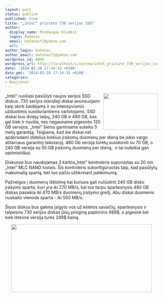 ```yaml
---
layout: post
status: publish
published: true
title: "„Intel“ pristato 730 serijos SSD"
author:
  display_name: Mindaugas Klumbis
  login: Katonas
  email: katonasf1@yahoo.com
  url: ''
author_login: Katonas
author_email: katonasf1@yahoo.com
wordpress_id: 8005
wordpress_url: http://localhost/site/new/intel_pristato_730_serijos_ssd/
date: '2014-02-28 17:34:33 +0200'
date_gmt: '2014-02-28 17:34:33 +0200'
categories:
- Naujienos
---
```

<p>
	<a href="http://technews.lt/userfiles/intelssd730.jpg"><img alt="" src="http://technews.lt/userfiles/intelssd730.jpg" style="width: 180px; height: 120px; float: right;" /></a>&bdquo;Intel&ldquo; ruo&scaron;iasi pasiūlyti naujos serijos SSD diskus. 730 serijos standieji diskai anonsuojami kaip skirti žaidėjams ir su intensyviomis užduotimis susiduriantiems vartotojams. SSD diskai bus dviejų talpų, 240 GB ir 480 GB, kas gal kiek ir nuvilia, nes negauname pigesnės 120 GB versijos. &bdquo;Intel&ldquo; &scaron;iems gaminiams suteiks 5 metų garantiją. Teigiama, kad &scaron;ie diskai net apdorodami didelius kiekius įra&scaron;omų duomenų per dieną be jokio vargo atitarnaus garantinį laikotarpį. 480 Gb versija tūrėtų susidoroti su 70 GB, o 240 GB versija su 50 GB įra&scaron;omų duomenų per dieną, &nbsp;o tai nuteikia gan optimisti&scaron;kai.</p>
<p>
	Diskuose bus naudojamas 3 kartos&bdquo;Intel&ldquo; kontroleris suporuotas su 20 nm &bdquo;Intel&ldquo; MLC NAND lustais. &Scaron;is kontroleris sukonfigūruotas taip, kad pasiūlytų maksimalią spartą, bet tuo pačiu užtikrinant patikimumą.</p>
<p>
	Pažvelgus į duomenų i&scaron;klotinę kai kuriuos gali nuliūdinti 240 GB disko įra&scaron;ymo sparta, kuri yra iki 270 MB/s, kai tuo tarpu spartesnysis 480 GB diskas pasiekia iki 470 MB/s duomenų įra&scaron;ymo greitį. Abu diskai duomenis nuskaito vienoda sparta - iki 550 MB/s.</p>
<p>
	&Scaron;iuos diskus bus galima įsigyto vos už keletos savaičių, spartesnysis ir talpesnis 730 serijos diskas jūsų piniginę paplonins 489$, o pigesnė bei kiek lėtesnė versija turės 249$ kainą.</p>
<p style="text-align: center;">
	<a href="http://technews.lt/userfiles/Intel_SSD_730_Series_specs.jpg"><img alt="" src="http://technews.lt/userfiles/Intel_SSD_730_Series_specs.jpg" style="width: 464px; height: 223px;" /></a></p>
